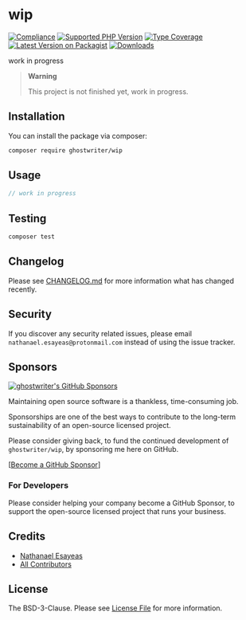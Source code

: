# wip

[![Compliance](https://github.com/ghostwriter/wip/actions/workflows/compliance.yml/badge.svg)](https://github.com/ghostwriter/wip/actions/workflows/compliance.yml)
[![Supported PHP Version](https://badgen.net/packagist/php/ghostwriter/wip?color=8892bf)](https://www.php.net/supported-versions)
[![Type Coverage](https://shepherd.dev/github/ghostwriter/wip/coverage.svg)](https://shepherd.dev/github/ghostwriter/wip)
[![Latest Version on Packagist](https://badgen.net/packagist/v/ghostwriter/wip)](https://packagist.org/packages/ghostwriter/wip)
[![Downloads](https://badgen.net/packagist/dt/ghostwriter/wip?color=blue)](https://packagist.org/packages/ghostwriter/wip)

work in progress

> **Warning**
>
> This project is not finished yet, work in progress.


## Installation

You can install the package via composer:

``` bash
composer require ghostwriter/wip
```

## Usage

```php
// work in progress
```

## Testing

``` bash
composer test
```

## Changelog

Please see [CHANGELOG.md](./CHANGELOG.md) for more information what has changed recently.

## Security

If you discover any security related issues, please email `nathanael.esayeas@protonmail.com` instead of using the issue tracker.

## Sponsors

[![ghostwriter's GitHub Sponsors](https://img.shields.io/github/sponsors/ghostwriter?label=Sponsors&logo=GitHub%20Sponsors)](https://github.com/sponsors/ghostwriter)

Maintaining open source software is a thankless, time-consuming job.

Sponsorships are one of the best ways to contribute to the long-term sustainability of an open-source licensed project.

Please consider giving back, to fund the continued development of `ghostwriter/wip`, by sponsoring me here on GitHub.

[[Become a GitHub Sponsor](https://github.com/sponsors/ghostwriter)]

### For Developers

Please consider helping your company become a GitHub Sponsor, to support the open-source licensed project that runs your business.

## Credits

- [Nathanael Esayeas](https://github.com/ghostwriter)
- [All Contributors](https://github.com/ghostwriter/wip/contributors)

## License

The BSD-3-Clause. Please see [License File](./LICENSE) for more information.
